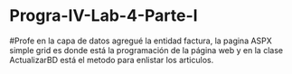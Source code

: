 # Progra-IV-Lab-4-Parte-I

#Profe en la capa de datos agregué la entidad factura, la pagina ASPX simple grid es donde está la programación de la página web y en la clase ActualizarBD está el metodo para enlistar los articulos.
